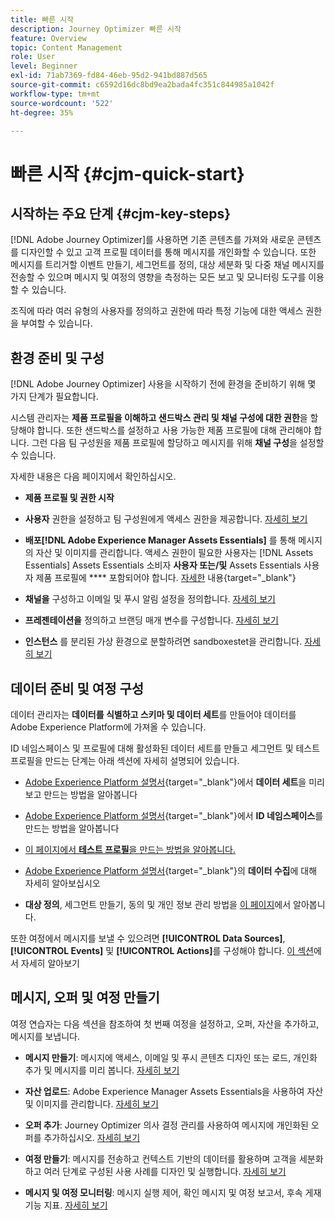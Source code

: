 ```yaml
---
title: 빠른 시작
description: Journey Optimizer 빠른 시작
feature: Overview
topic: Content Management
role: User
level: Beginner
exl-id: 71ab7369-fd84-46eb-95d2-941bd887d565
source-git-commit: c6592d16dc8bd9ea2bada4fc351c844985a1042f
workflow-type: tm+mt
source-wordcount: '522'
ht-degree: 35%

---
```


# 빠른 시작 {#cjm-quick-start}

## 시작하는 주요 단계 {#cjm-key-steps}

[!DNL Adobe Journey Optimizer]를 사용하면 기존 콘텐츠를 가져와 새로운 콘텐츠를 디자인할 수 있고 고객 프로필 데이터를 통해 메시지를 개인화할 수 있습니다. 또한 메시지를 트리거할 이벤트 만들기, 세그먼트를 정의, 대상 세분화 및 다중 채널 메시지를 전송할 수 있으며 메시지 및 여정의 영향을 측정하는 모든 보고 및 모니터링 도구를 이용할 수 있습니다.

조직에 따라 여러 유형의 사용자를 정의하고 권한에 따라 특정 기능에 대한 액세스 권한을 부여할 수 있습니다.

## 환경 준비 및 구성

[!DNL Adobe Journey Optimizer] 사용을 시작하기 전에 환경을 준비하기 위해 몇 가지 단계가 필요합니다.

시스템 관리자는 **제품 프로필을 이해하고 샌드박스 관리 및 채널 구성에 대한 권한**을 할당해야 합니다. 또한 샌드박스를 설정하고 사용 가능한 제품 프로필에 대해 관리해야 합니다.
그런 다음 팀 구성원을 제품 프로필에 할당하고 메시지를 위해 **채널 구성**&#x200B;을 설정할 수 있습니다.

자세한 내용은 다음 페이지에서 확인하십시오.

* **제품 프로필 및 권한 시작**

* **사용자** 권한을 설정하고 팀 구성원에게 액세스 권한을 제공합니다. [자세히 보기](../using/administration/permissions.md)

* **배포[!DNL Adobe Experience Manager Assets Essentials]** 를 통해 메시지의 자산 및 이미지를 관리합니다. 액세스 권한이 필요한 사용자는  [!DNL Assets Essentials] Assets Essentials 소비자  **사용자 또는/및** Assets Essentials 사용자 제품 프로필에  **** 포함되어야 합니다. [자세한](https://experienceleague.adobe.com/docs/experience-manager-assets-essentials/help/deploy-administer.html) 내용{target=&quot;_blank&quot;}

* **채널을** 구성하고 이메일 및 푸시 알림 설정을 정의합니다. [자세히 보기](../using/configuration/get-started-configuration.md)

* **프레젠테이션을** 정의하고 브랜딩 매개 변수를 구성합니다. [자세히 보기](../using/configuration/message-presets.md)

* **인스턴스** 를 분리된 가상 환경으로 분할하려면 sandboxestet을 관리합니다. [자세히 보기](../using/administration/sandboxes.md)


## 데이터 준비 및 여정 구성

데이터 관리자는 **데이터를 식별하고 스키마 및 데이터 세트**&#x200B;를 만들어야 데이터를 Adobe Experience Platform에 가져올 수 있습니다.

ID 네임스페이스 및 프로필에 대해 활성화된 데이터 세트를 만들고 세그먼트 및 테스트 프로필을 만드는 단계는 아래 섹션에 자세히 설명되어 있습니다.

* [Adobe Experience Platform 설명서](https://experienceleague.adobe.com/docs/experience-platform/catalog/datasets/user-guide.html?lang=ko){target=&quot;_blank&quot;}에서 **데이터 세트**&#x200B;을 미리 보고 만드는 방법을 알아봅니다

* [Adobe Experience Platform 설명서](https://experienceleague.adobe.com/docs/experience-platform/identity/namespaces.html#manage-namespaces){target=&quot;_blank&quot;}에서 **ID 네임스페이스**&#x200B;를 만드는 방법을 알아봅니다

* [이 페이지에서 **테스트 프로필**&#x200B;을 만드는 방법을 알아봅니다.](../using/building-journeys/creating-test-profiles.md)

* [Adobe Experience Platform 설명서](https://experienceleague.adobe.com/docs/experience-platform/ingestion/home.html?lang=ko){target=&quot;_blank&quot;}의 **데이터 수집**&#x200B;에 대해 자세히 알아보십시오

* **대상 정의**, 세그먼트 만들기, 동의 및 개인 정보 관리 방법을 [이 페이지](../using/segment/about-segments.md)에서 알아봅니다.

또한 여정에서 메시지를 보낼 수 있으려면 **[!UICONTROL Data Sources]**, **[!UICONTROL Events]** 및 **[!UICONTROL Actions]**&#x200B;를 구성해야 합니다. [이 섹션](../using/configuration/about-data-sources-events-actions.md)에서 자세히 알아보기

## 메시지, 오퍼 및 여정 만들기

여정 연습자는 다음 섹션을 참조하여 첫 번째 여정을 설정하고, 오퍼, 자산을 추가하고, 메시지를 보냅니다.

* **메시지 만들기**: 메시지에 액세스, 이메일 및 푸시 콘텐츠 디자인 또는 로드, 개인화 추가 및 메시지를 미리 봅니다. [자세히 보기](create-message.md)

* **자산 업로드**: Adobe Experience Manager Assets Essentials을 사용하여 자산 및 이미지를 관리합니다. [자세히 보기](assets-essentials.md)

* **오퍼 추가**: Journey Optimizer 의사 결정 관리를 사용하여 메시지에 개인화된 오퍼를 추가하십시오. [자세히 보기](../using/offers/get-started/starting-offer-decisioning.md)

* **여정 만들기**: 메시지를 전송하고 컨텍스트 기반의 데이터를 활용하며 고객을 세분화하고 여러 단계로 구성된 사용 사례를 디자인 및 실행합니다. [자세히 보기](building-journeys/journey.md)

* **메시지 및 여정 모니터링**: 메시지 실행 제어, 확인 메시지 및 여정 보고서, 후속 게재 기능 지표. [자세히 보기](message-monitoring.md)

